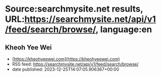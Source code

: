# Source:searchmysite.net results, URL:https://searchmysite.net/api/v1/feed/search/browse/, language:en

## Kheoh Yee Wei
 - [https://kheohyeewei.com](https://kheohyeewei.com)
 - RSS feed: https://searchmysite.net/api/v1/feed/search/browse/
 - date published: 2023-12-25T14:07:05.906367+00:00



